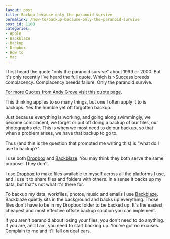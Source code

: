 ```yaml
---
layout: post
title: Backup because only the paranoid survive
permalink: /how-to/backup-because-only-the-paranoid-survive
post_id: 1168
categories:
- Apple
- Backblaze
- Backup
- Dropbox
- How to
- Mac
---
```


I first heard the quote "only the paranoid survive" about 1999 or 2000. But it's only recently I've heard the full quote. Which is:>Success breeds complacency. Complacency breeds failure. Only the paranoid survive.


[For more Quotes from Andy Grove visit this quote page](http://www.brainyquote.com/quotes/authors/a/andy_grove.html).

This thinking applies to so many things, but one I often apply it to is backups. Yes the humble yet oft forgotten backup.

Just because everything is working, and going along swimmingly, we become complacent, we forget or put off doing a backup of our files, our photographs etc.  This is when we most need to do our backup, so that when a problem arises, we have that backup to go to.

Thus (and this is the question that prompted me writing this) is "what do I use to backup?".

I use both
[Dropbox](https://db.tt/Banmhm2) and
[Backblaze](http://www.backblaze.com/partner/af6883). You may think they both serve the same purpose. They don't.

I use
[Dropbox](https://db.tt/Banmhm2) to make files available to myself across all the platforms I use, and I use it to share files and folders with others. In a sense it backs up my data, but that's not what it's there for.

To backup my data, workfiles, photos, music and emails I use
[Backblaze](http://www.backblaze.com/partner/af6883). Backblaze quietly sits in the background and backs up everything. Those files don't have to be in my Dropbox folder to be backed up. It's the easiest, cheapest and most effective offsite backup solution you can implement.

If you aren't paranoid about losing your files, you don't need to do anything. If you are, and I am, you need to start backing up. You've got no excuses. Complain to me and it'll fall on deaf ears.
